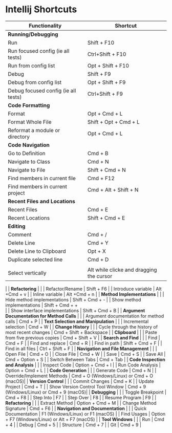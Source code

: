 # Intellij Shortcuts

| **Functionality**                            | **Shortcut**                  |
| -------------------------------------------- | ----------------------------- |
| **Running/Debugging**                        |                               |
| Run                                          | Shift + F10                   |
| Run focused config (ie all tests) | Ctrl+Shift + F10                   |
| Run from config list                                 | Opt + Shift + F10             |
| Debug                                 |Shift + F9             |
| Debug from config list                                 | Opt + Shift + F9             |
| Debug focused config (ie all tests) | Ctrl+Shift + F9                   |
| **Code Formatting**                          |                               |
| Format                                       | Opt + Cmd + L                 |
| Format Whole File                            | Shift + Opt + Cmd + L         |
| Reformat a module or directory               | Opt + Cmd + L                 |
| **Code Navigation**                          |                               |
| Go to Definition                             | Cmd + B                       |
| Navigate to Class                            | Cmd + N                       |
| Navigate to File                             | Shift + Cmd + N               |
| Find members in current file                 | Cmd + F12                     |
| Find members in current project              | Cmd + Alt + Shift + N         |
| **Recent Files and Locations**               |                               |
| Recent Files                                 | Cmd + E                       |
| Recent Locations                             | Shift + Cmd + E               |
| **Editing**                                  |                               |
| Comment                                      | Cmd + /                       |
| Delete Line                                  | Cmd + Y                       |
| Delete Line to Clipboard                     | Opt + X                       |
| Duplicate selected line                      | Cmd + D                       
|	|
| Select vertically | Alt while clicke and dragging the cursor
|
| **Refactoring**                              |                               |
| Refactor/Rename                              | Shift + F6                    |
| Introduce variable                              | Alt +Cmd + v                    |
| Inline variable                              | Alt +Cmd + n                   |
| **Method Implementations**                   |                               |
| Hide method implementations                  | Shift + Cmd + -               |
| Show method implementations                  | Shift + Cmd + +               
|
| Show interface implementations                  | Shift + Cmd + B               |
| **Argument Documentation for Method Calls**  |                               |
| Argument documentation for method calls      | Cmd + P                       |
| **Text Selection and Manipulation**          |                               |
| Incremental selection                        | Cmd + W                       |
| **Change History**                           |                               |
| Cycle through the history of most recent changes | Cmd + Shift + Backspace    |
| **Clipboard**                                |                               |
| Paste from five previous copies              | Cmd + Shift + V               |
| **Search and Find**                          |                               |
| Find                                         | Cmd + F                       |
| Find and replace                             | Cmd + R                       |
| Find in path                                 | Shift + Cmd + F               |
| Find in all files                                 | Ctrl + Shift + F               |
| **Navigation and File Management**           |                               |
| Open File                                   | Cmd + O                       |
| Close File                                  | Cmd + W                       |
| Save                                        | Cmd + S                       |
| Save All                                    | Cmd + Option + S              |
| Switch Between Tabs                         | Cmd + Tab                     |
| **Code Inspection and Analysis**             |                               |
| Inspect Code                                | Option + Cmd + I              |
| Run Code Analysis                          | Option + Cmd + L              |
| **Code Generation**                         |                               |
| Generate Code                               | Cmd + N                       |
| Override/Implement Methods                  | Cmd + O (Windows/Linux) or Cmd + O (macOS)|
| **Version Control**                         |                               |
| Commit Changes                              | Cmd + K                       |
| Update Project                              | Cmd + T                       |
| Show Version Control Tool Window            | Cmd + 9 (Windows/Linux) or Cmd + 9 (macOS)|
| **Debugging**                               |                               |
| Toggle Breakpoint                           | Cmd + F8                      |
| Step Into                                   | F7                            |
| Step Over                                   | F8                            |
| Resume Program                              | F9                            |
| **Refactoring**                             |                               |
| Extract Method                              | Option + Cmd + M              |
| Change Method Signature                     | Cmd + F6                      |
| **Navigation and Documentation**             |                               |
| Quick Documentation                         | F1 (Windows/Linux) or F1 (macOS) |
| Find Usages                                 | Option + F7 (Windows/Linux) or Alt + F7 (macOS) |
| **Tool Windows**                          |                               |
| Run                             | Cmd + 4                       |
| Debug                             | Cmd + 5                       |
| Structure                             | Cmd + 7                       |
| Git                             | Cmd + 9                       |